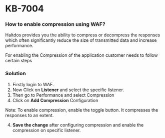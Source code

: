 # KB-7004

### How to enable compression using WAF?

Haltdos provides you the ability to compress or decompress the responses which often significantly reduce the size of transmitted data and increase performance.

For enabling the Compression of the application customer needs to follow certain steps

### Solution

1. Firstly login to WAF.
2. Now Click on **Listener** and select the specific listener.
3. Then go to Performance and select Compression  
4. Click on **Add Compression** Configuration

Note: To enable compression, enable the toggle button. It compresses the responses to an extent.


4. **Save the change** after configuring compression and enable the compression on specific listener.

